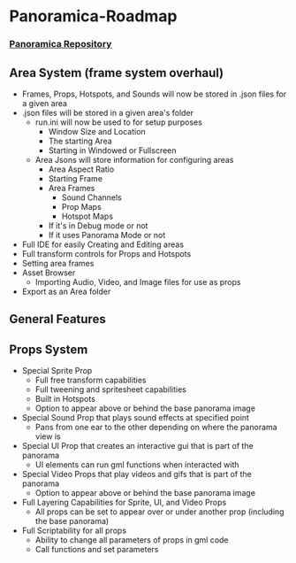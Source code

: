 # Panoramica-Roadmap
### [Panoramica Repository](https://github.com/time-killer-games/Panoramica)

## Area System (frame system overhaul)

- Frames, Props, Hotspots, and Sounds will now be stored in .json files for a given area
- .json files will be stored in a given area's folder
  - run.ini will now be used to for setup purposes
    - Window Size and Location
    - The starting Area
    - Starting in Windowed or Fullscreen
  - Area Jsons will store information for configuring areas
    - Area Aspect Ratio
    - Starting Frame
    - Area Frames
      - Sound Channels
      - Prop Maps
      - Hotspot Maps
    - If it's in Debug mode or not
    - If it uses Panorama Mode or not
 - Full IDE for easily Creating and Editing areas
  - Full transform controls for Props and Hotspots
  - Setting area frames
  - Asset Browser
    - Importing Audio, Video, and Image files for use as props
  - Export as an Area folder

## General Features

## Props System

- Special Sprite Prop
  - Full free transform capabilities
  - Full tweening and spritesheet capabilities
  - Built in Hotspots
  - Option to appear above or behind the base panorama image
- Special Sound Prop that plays sound effects at specified point
  - Pans from one ear to the other depending on where the panorama view is
- Special UI Prop that creates an interactive gui that is part of the panorama
  - UI elements can run gml functions when interacted with
- Special Video Props that play videos and gifs that is part of the panorama
  - Option to appear above or behind the base panorama image
- Full Layering Capabilities for Sprite, UI, and Video Props
  - All props can be set to appear over or under another prop (including the base panorama)
- Full Scriptability for all props
  - Ability to change all parameters of props in gml code
  - Call functions and set parameters
